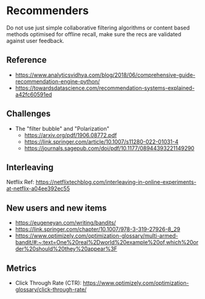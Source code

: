 # Recommenders

Do not use just simple collaborative filtering algorithms or content based methods optimised for offline recall, make sure the recs are validated against user feedback.

## Reference
- https://www.analyticsvidhya.com/blog/2018/06/comprehensive-guide-recommendation-engine-python/
- https://towardsdatascience.com/recommendation-systems-explained-a42fc60591ed

## Challenges
- The "filter bubble" and "Polarization"
  - https://arxiv.org/pdf/1906.08772.pdf
  - https://link.springer.com/article/10.1007/s11280-022-01031-4
  - https://journals.sagepub.com/doi/pdf/10.1177/08944393221149290

## Interleaving
Netflix Ref: https://netflixtechblog.com/interleaving-in-online-experiments-at-netflix-a04ee392ec55

## New users and new items
- https://eugeneyan.com/writing/bandits/
- https://link.springer.com/chapter/10.1007/978-3-319-27926-8_29
- https://www.optimizely.com/optimization-glossary/multi-armed-bandit/#:~:text=One%20real%2Dworld%20example%20of,which%20order%20should%20they%20appear%3F

## Metrics
- Click Through Rate (CTR): https://www.optimizely.com/optimization-glossary/click-through-rate/
